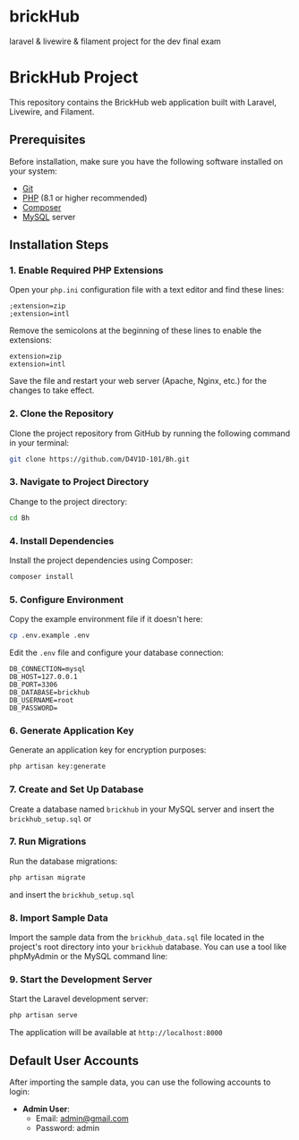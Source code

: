 # brickHub
laravel & livewire & filament project for the dev final exam
# BrickHub Project

This repository contains the BrickHub web application built with Laravel, Livewire, and Filament.

## Prerequisites

Before installation, make sure you have the following software installed on your system:

- [Git](https://git-scm.com/downloads)
- [PHP](https://www.php.net/downloads) (8.1 or higher recommended)
- [Composer](https://getcomposer.org/download/)
- [MySQL](https://dev.mysql.com/downloads/mysql/) server

## Installation Steps

### 1. Enable Required PHP Extensions

Open your `php.ini` configuration file with a text editor and find these lines:

```
;extension=zip
;extension=intl
```

Remove the semicolons at the beginning of these lines to enable the extensions:

```
extension=zip
extension=intl
```

Save the file and restart your web server (Apache, Nginx, etc.) for the changes to take effect.

### 2. Clone the Repository

Clone the project repository from GitHub by running the following command in your terminal:

```bash
git clone https://github.com/D4V1D-101/Bh.git
```

### 3. Navigate to Project Directory

Change to the project directory:

```bash
cd Bh
```

### 4. Install Dependencies

Install the project dependencies using Composer:

```bash
composer install
```

### 5. Configure Environment

Copy the example environment file if it doesn't here:

```bash
cp .env.example .env
```

Edit the `.env` file and configure your database connection:

```
DB_CONNECTION=mysql
DB_HOST=127.0.0.1
DB_PORT=3306
DB_DATABASE=brickhub
DB_USERNAME=root
DB_PASSWORD=
```

### 6. Generate Application Key

Generate an application key for encryption purposes:

```bash
php artisan key:generate
```

### 7. Create and Set Up Database

Create a database named `brickhub` in your MySQL server and insert the `brickhub_setup.sql` or

### 7. Run Migrations

Run the database migrations:

```bash
php artisan migrate
```
and insert the `brickhub_setup.sql`

### 8. Import Sample Data

Import the sample data from the `brickhub_data.sql` file located in the project's root directory into your `brickhub` database. You can use a tool like phpMyAdmin or the MySQL command line:

### 9. Start the Development Server

Start the Laravel development server:

```bash
php artisan serve
```

The application will be available at `http://localhost:8000`

## Default User Accounts

After importing the sample data, you can use the following accounts to login:

- **Admin User**:
  - Email: admin@gmail.com
  - Password: admin
